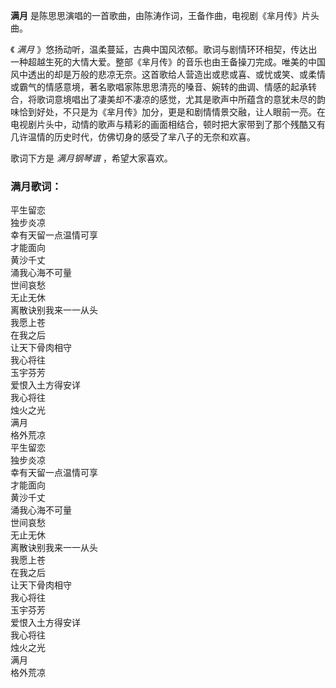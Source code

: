 

**满月** 是陈思思演唱的一首歌曲，由陈涛作词，王备作曲，电视剧《芈月传》片头曲。

《 _满月_
》悠扬动听，温柔蔓延，古典中国风浓郁。歌词与剧情环环相契，传达出一种超越生死的大情大爱。整部《芈月传》的音乐也由王备操刀完成。唯美的中国风中透出的却是万般的悲凉无奈。这首歌给人营造出或悲或喜、或忧或笑、或柔情或霸气的情感意境，著名歌唱家陈思思清亮的嗓音、婉转的曲调、情感的起承转合，将歌词意境唱出了凄美却不凄凉的感觉，尤其是歌声中所蕴含的意犹未尽的韵味恰到好处，不只是为《芈月传》加分，更是和剧情情景交融，让人眼前一亮。在电视剧片头中，动情的歌声与精彩的画面相结合，顿时把大家带到了那个残酷又有几许温情的历史时代，仿佛切身的感受了芈八子的无奈和欢喜。

歌词下方是 _满月钢琴谱_ ，希望大家喜欢。

### 满月歌词：

平生留恋  
独步炎凉  
幸有天留一点温情可享  
才能面向  
黄沙千丈  
涌我心海不可量  
世间哀愁  
无止无休  
离散诀别我来一一从头  
我愿上苍  
在我之后  
让天下骨肉相守  
我心将往  
玉宇芬芳  
爱恨入土方得安详  
我心将往  
烛火之光  
满月  
格外荒凉  
平生留恋  
独步炎凉  
幸有天留一点温情可享  
才能面向  
黄沙千丈  
涌我心海不可量  
世间哀愁  
无止无休  
离散诀别我来一一从头  
我愿上苍  
在我之后  
让天下骨肉相守  
我心将往  
玉宇芬芳  
爱恨入土方得安详  
我心将往  
烛火之光  
满月  
格外荒凉

